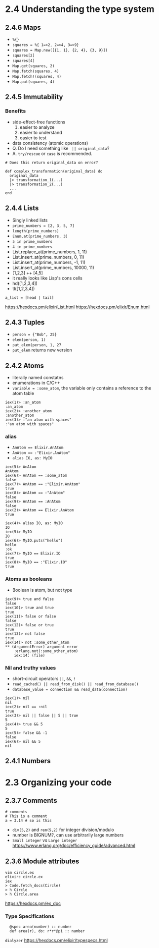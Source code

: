 # 2.4 Understanding the type system
## 2.4.6 Maps
- `%{}`
- `squares = %{ 1=>2, 2=>4, 3=>9}`
- `squares = Map.new([{1, 1}, {2, 4}, {3, 9}])`
- `squares[2]`
- `squares[4]`
- `Map.get(squares, 2)`
- `Map.fetch(squares, 4)`
- `Map.fetch!(squares, 4)`
- `Map.put(squares, 4)`

## 2.4.5 Immutability
### Benefits
- side-effect-free functions
  1. easier to analyze
  2. easier to understand
  3. easier to test
- data consistency (atomic operations)
- Q. Do I need something like ` || original_data`?
- A. `try/rescue` or `case` is recommended.
```
# Does this return original_data on error?

def complex_transformation(original_data) do
  original_data
  |> transformation_1(...)
  |> transformation_2(...)
  ...
end
```

## 2.4.4 Lists
- Singly linked lists
- `prime_numbers = [2, 3, 5, 7]`
- `length(prime_numbers)`
- `Enum.at(prime_numbers, 3)`
- `5 in prime_numbers`
- `4 in prime_numbers`
- List.replace_at(prime_numbers, 1, 11)
- List.insert_at(prime_numbers, 0, 11)
- List.insert_at(prime_numbers, -1, 11)
- List.insert_at(prime_numbers, 10000, 11)
- [1,2,3] ++ [4,5]
- it really looks like Lisp's cons cells
- hd([1,2,3,4])
- tl([1,2,3,4])

```
a_list = [head | tail]
```
https://hexdocs.pm/elixir/List.html
https://hexdocs.pm/elixir/Enum.html

## 2.4.3 Tuples
- `person = {"Bob", 25}`
- `elem(person, 1)`
- `put_elem(person, 1, 27`
- `put_elem` returns new version

## 2.4.2 Atoms
- literally named constatns
- enumerations in C/C++
- `variable = :some_atom`, the variable only contains a reference to the atom table
```
iex(1)> :an_atom
:an_atom
iex(2)> :another_atom
:another_atom
iex(3)> :"an atom with spaces"
:"an atom with spaces"
```

### alias
- `AnAtom == Elixir.AnAtom`
- `AnAtom == :"Elixir.AnAtom"`
- `alias IO, as: MyIO`
```
iex(5)> AnAtom
AnAtom
iex(6)> AnAtom == :some_atom
false
iex(7)> AnAtom == :"Elixir.AnAtom"
true
iex(8)> AnAtom == :"AnAtom"
false
iex(9)> AnAtom == :AnAtom
false
iex(2)> AnAtom == Elixir.AnAtom
true
```

```
iex(4)> alias IO, as: MyIO
IO
iex(5)> MyIO
IO
iex(6)> MyIO.puts("hello")
hello
:ok
iex(7)> MyIO == Elixir.IO
true
iex(8)> MyIO == :"Elixir.IO"
true
```

### Atoms as booleans
- Boolean is atom, but not type
```
iex(9)> true and false
false
iex(10)> true and true
true
iex(11)> false or false
false
iex(12)> false or true
true
iex(13)> not false
true
iex(14)> not :some_other_atom
** (ArgumentError) argument error
    :erlang.not(:some_other_atom)
    iex:14: (file)
```

### Nil and truthy values
- short-circuit operators `||`, `&&`, `!`
- `read_cached() || read_from_disk() || read_from_database()`
- `database_value = connection && read_data(connection)`
```
iex(1)> nil
nil
iex(2)> nil == :nil
true
iex(3)> nil || false || 5 || true
5
iex(4)> true && 5
5
iex(5)> false && -1
false
iex(6)> nil && 5
nil
```

## 2.4.1 Numbers

# 2.3 Organizing your code
## 2.3.7 Comments
```
# comments
# This is a comment
a = 3.14 # so is this
```

- `div(5,2)` and `rem(5,2)` for integer division/modulo
- number is BIGNUM?, can use arbitrarily large numbers
- `Small integer` vs `Large integer`
https://www.erlang.org/doc/efficiency_guide/advanced.html

## 2.3.6 Module attributes
```
vim circle.ex
elixirc circle.ex
iex
> Code.fetch_docs(Circle)
> h Circle
> h Circle.area
```
https://hexdocs.pm/ex_doc

### Type Specifications
```
  @spec area(number) :: number
  def area(r), do: r*r*@pi :: number
```

`dialyzer`
https://hexdocs.pm/elixir/typespecs.html
